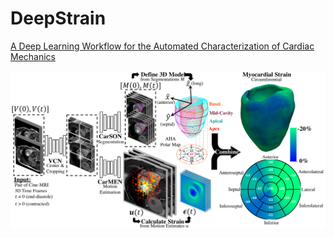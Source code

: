 # DeepStrain
[A Deep Learning Workflow for the Automated Characterization of Cardiac Mechanics](https://www.biorxiv.org/content/10.1101/2021.01.05.425266v1)


<img src="figures/Fig_1.png" width="800">
